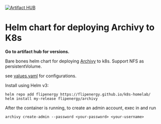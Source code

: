 [![Artifact HUB](https://img.shields.io/endpoint?url=https://artifacthub.io/badge/repository/flipenergy)](https://artifacthub.io/packages/search?repo=flipenergy)
# Helm chart for deploying Archivy to K8s
**Go to artifact hub for versions.**

Bare bones helm chart for deploying [Archivy](https://archivy.github.io/) to k8s. Support NFS as persistentVolume.

see [values.yaml](archivy/values.yaml) for configurations.

Install using Helm v3:

```
helm repo add flipenergy https://flipenergy.github.io/k8s-homelab/
helm install my-release flipenergy/archivy
```

After the container is running, to create an admin account, exec in and run
```
archivy create-admin --password <your-password> <your-username>
```
